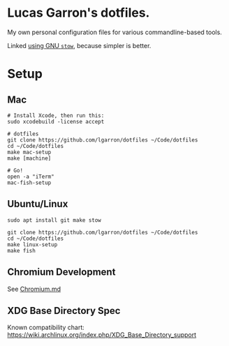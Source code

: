 # Lucas Garron's dotfiles.

My own personal configuration files for various commandline-based tools.

Linked [using GNU `stow`](http://brandon.invergo.net/news/2012-05-26-using-gnu-stow-to-manage-your-dotfiles.html), because simpler is better.

# Setup

## Mac

    # Install Xcode, then run this:
    sudo xcodebuild -license accept

    # dotfiles
    git clone https://github.com/lgarron/dotfiles ~/Code/dotfiles
    cd ~/Code/dotfiles
    make mac-setup
    make [machine]
    
    # Go!
    open -a "iTerm"
    mac-fish-setup

## Ubuntu/Linux

    sudo apt install git make stow

    git clone https://github.com/lgarron/dotfiles ~/Code/dotfiles
    cd ~/Code/dotfiles
    make linux-setup
    make fish

## Chromium Development

See [Chromium.md](./chromium.md)

## XDG Base Directory Spec

Known compatibility chart: <https://wiki.archlinux.org/index.php/XDG_Base_Directory_support>
